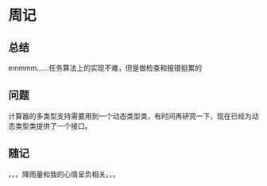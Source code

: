# 周记

## 总结

emmmm……任务算法上的实现不难，但是做检查和报错挺累的

## 问题

计算器的多类型支持需要用到一个动态类型类，有时间再研究一下，现在已经为动态类型类提供了一个接口。

## 随记

。。。降雨量和我的心情呈负相关。。。

